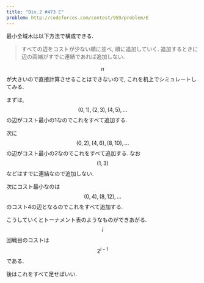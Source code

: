 ```yaml
---
title: "Div.2 #473 E"
problem: http://codeforces.com/contest/959/problem/E
---
```

最小全域木は以下方法で構成できる.

> すべての辺をコストが少ない順に並べ, 順に追加していく. 追加するときに辺の両端がすでに連結であれば追加しない.

$$ n $$ が大きいので直接計算させることはできないので, これを机上でシミュレートしてみる.

まずは, $$ (0,1), (2,3), (4,5), \dots $$ の辺がコスト最小の1なのでこれをすべて追加する.

次に $$ (0,2), (4,6), (8,10), \dots $$ の辺がコスト最小の2なのでこれをすべて追加する. なお $$ (1,3) $$ などはすでに連結なので追加しない.

次にコスト最小なのは $$ (0,4), (8,12), \dots $$ のコスト4の辺となるのでこれをすべて追加する.

こうしていくとトーナメント表のようなものができあがる. $$ i $$ 回戦目のコストは $$ 2^{i-1} $$ である.

後はこれをすべて足せばいい.

